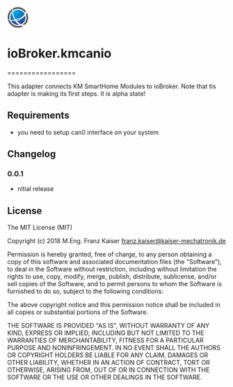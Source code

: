 ![Logo](admin/kmcanio.png)
# ioBroker.kmcanio
=================

This adapter connects KM SmartHome Modules to ioBroker.
Note that tis adapter is making its first steps. 
It is alpha state!

## Requirements
* you need to setup can0 interface on your system  

## Changelog

### 0.0.1
* nitial release

## License
The MIT License (MIT)

Copyright (c) 2018 M.Eng. Franz Kaiser <franz.kaiser@kaiser-mechatronik.de>

Permission is hereby granted, free of charge, to any person obtaining a copy
of this software and associated documentation files (the "Software"), to deal
in the Software without restriction, including without limitation the rights
to use, copy, modify, merge, publish, distribute, sublicense, and/or sell
copies of the Software, and to permit persons to whom the Software is
furnished to do so, subject to the following conditions:

The above copyright notice and this permission notice shall be included in
all copies or substantial portions of the Software.

THE SOFTWARE IS PROVIDED "AS IS", WITHOUT WARRANTY OF ANY KIND, EXPRESS OR
IMPLIED, INCLUDING BUT NOT LIMITED TO THE WARRANTIES OF MERCHANTABILITY,
FITNESS FOR A PARTICULAR PURPOSE AND NONINFRINGEMENT. IN NO EVENT SHALL THE
AUTHORS OR COPYRIGHT HOLDERS BE LIABLE FOR ANY CLAIM, DAMAGES OR OTHER
LIABILITY, WHETHER IN AN ACTION OF CONTRACT, TORT OR OTHERWISE, ARISING FROM,
OUT OF OR IN CONNECTION WITH THE SOFTWARE OR THE USE OR OTHER DEALINGS IN
THE SOFTWARE.
